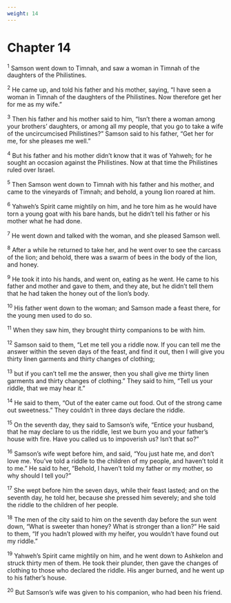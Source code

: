 ```yaml
---
weight: 14
---
```


# Chapter 14

<sup>1</sup> Samson went down to Timnah, and saw a woman in Timnah of the daughters of the Philistines. 

<sup>2</sup> He came up, and told his father and his mother, saying, “I have seen a woman in Timnah of the daughters of the Philistines. Now therefore get her for me as my wife.” 

<sup>3</sup> Then his father and his mother said to him, “Isn’t there a woman among your brothers’ daughters, or among all my people, that you go to take a wife of the uncircumcised Philistines?” Samson said to his father, “Get her for me, for she pleases me well.” 

<sup>4</sup> But his father and his mother didn’t know that it was of Yahweh; for he sought an occasion against the Philistines. Now at that time the Philistines ruled over Israel. 

<sup>5</sup> Then Samson went down to Timnah with his father and his mother, and came to the vineyards of Timnah; and behold, a young lion roared at him. 

<sup>6</sup> Yahweh’s Spirit came mightily on him, and he tore him as he would have torn a young goat with his bare hands, but he didn’t tell his father or his mother what he had done. 

<sup>7</sup> He went down and talked with the woman, and she pleased Samson well. 

<sup>8</sup> After a while he returned to take her, and he went over to see the carcass of the lion; and behold, there was a swarm of bees in the body of the lion, and honey. 

<sup>9</sup> He took it into his hands, and went on, eating as he went. He came to his father and mother and gave to them, and they ate, but he didn’t tell them that he had taken the honey out of the lion’s body. 

<sup>10</sup> His father went down to the woman; and Samson made a feast there, for the young men used to do so. 

<sup>11</sup> When they saw him, they brought thirty companions to be with him. 

<sup>12</sup> Samson said to them, “Let me tell you a riddle now. If you can tell me the answer within the seven days of the feast, and find it out, then I will give you thirty linen garments and thirty changes of clothing; 

<sup>13</sup> but if you can’t tell me the answer, then you shall give me thirty linen garments and thirty changes of clothing.” They said to him, “Tell us your riddle, that we may hear it.” 

<sup>14</sup> He said to them, “Out of the eater came out food. Out of the strong came out sweetness.” They couldn’t in three days declare the riddle. 

<sup>15</sup> On the seventh day, they said to Samson’s wife, “Entice your husband, that he may declare to us the riddle, lest we burn you and your father’s house with fire. Have you called us to impoverish us? Isn’t that so?” 

<sup>16</sup> Samson’s wife wept before him, and said, “You just hate me, and don’t love me. You’ve told a riddle to the children of my people, and haven’t told it to me.” He said to her, “Behold, I haven’t told my father or my mother, so why should I tell you?” 

<sup>17</sup> She wept before him the seven days, while their feast lasted; and on the seventh day, he told her, because she pressed him severely; and she told the riddle to the children of her people. 

<sup>18</sup> The men of the city said to him on the seventh day before the sun went down, “What is sweeter than honey? What is stronger than a lion?” He said to them, “If you hadn’t plowed with my heifer, you wouldn’t have found out my riddle.” 

<sup>19</sup> Yahweh’s Spirit came mightily on him, and he went down to Ashkelon and struck thirty men of them. He took their plunder, then gave the changes of clothing to those who declared the riddle. His anger burned, and he went up to his father’s house. 

<sup>20</sup> But Samson’s wife was given to his companion, who had been his friend. 


